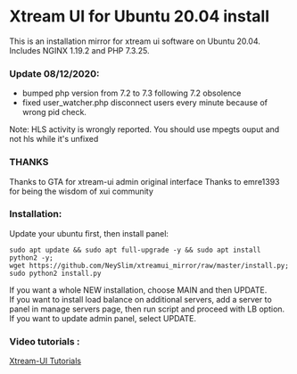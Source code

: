 # Xtream UI for Ubuntu 20.04 install
This is an installation mirror for xtream ui software on Ubuntu 20.04.
Includes NGINX 1.19.2 and PHP 7.3.25.



### Update 08/12/2020: ###
- bumped php version from 7.2 to 7.3 following 7.2 obsolence
- fixed user_watcher.php disconnect users every minute because of wrong pid check.

Note: HLS activity is wrongly reported. You should use mpegts ouput and not hls while it's unfixed

### THANKS ###

Thanks to GTA for xtream-ui admin original interface
Thanks to emre1393 for being the wisdom of xui community

### Installation: ###

Update your ubuntu first, then install panel:
``` 
sudo apt update && sudo apt full-upgrade -y && sudo apt install python2 -y;  
wget https://github.com/NeySlim/xtreamui_mirror/raw/master/install.py; 
sudo python2 install.py 
```
  
If you want a whole NEW installation, choose MAIN and then UPDATE.  
If you want to install load balance on additional servers, add a server to panel in manage servers page, then run script and proceed with LB option.  
If you want to update admin panel, select UPDATE.

### Video tutorials : ###

[Xtream-UI Tutorials](https://www.youtube.com/playlist?list=PLJB51brdC_w7dTDxi1MPqiuk3JH5U2ekn "Xtream-UI Tutorials")



